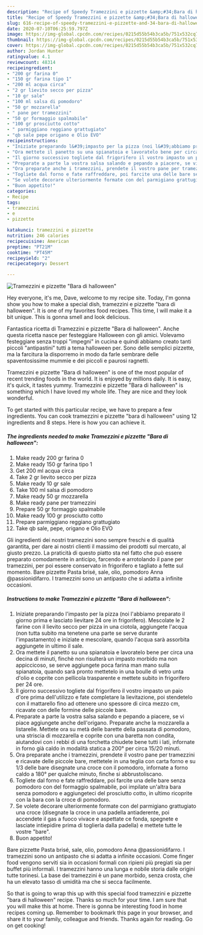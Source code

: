 ```yaml
---
description: "Recipe of Speedy Tramezzini e pizzette &amp;#34;Bara di halloween&amp;#34;"
title: "Recipe of Speedy Tramezzini e pizzette &amp;#34;Bara di halloween&amp;#34;"
slug: 616-recipe-of-speedy-tramezzini-e-pizzette-and-34-bara-di-halloween-and-34
date: 2020-07-10T06:25:59.797Z
image: https://img-global.cpcdn.com/recipes/0215d55b54b3ca5b/751x532cq70/tramezzini-e-pizzette-bara-di-halloween-recipe-main-photo.jpg
thumbnail: https://img-global.cpcdn.com/recipes/0215d55b54b3ca5b/751x532cq70/tramezzini-e-pizzette-bara-di-halloween-recipe-main-photo.jpg
cover: https://img-global.cpcdn.com/recipes/0215d55b54b3ca5b/751x532cq70/tramezzini-e-pizzette-bara-di-halloween-recipe-main-photo.jpg
author: Jordan Hunter
ratingvalue: 4.1
reviewcount: 48314
recipeingredient:
- "200 gr farina 0"
- "150 gr farina tipo 1"
- "200 ml acqua circa"
- "2 gr lievito secco per pizza"
- "10 gr sale"
- "100 ml salsa di pomodoro"
- "50 gr mozzarella"
- " pane per tramezzini"
- "50 gr formaggio spalmabile"
- "100 gr prosciutto cotto"
- " parmiggiano reggiano grattugiato"
- "qb sale pepe origano e Olio EVO"
recipeinstructions:
- "Iniziate preparando l&#39;impasto per la pizza (noi l&#39;abbiamo preparato il giorno prima e lasciato lievitare 24 ore in frigorifero). Mescolate le 2 farine con il lievito secco per pizza in una ciotola, aggiungete l&#39;acqua (non tutta subito ma tenetene una parte se serve durante l&#39;impastamento) e iniziate e mescolare, quando l&#39;acqua sarà assorbita aggiungete in ultimo il sale."
- "Ora mettete il panetto su una spianatoia e lavoratelo bene per circa una decina di minuti, finchè non risulterà un impasto morbido ma non appiccicoso, se serve aggiungete poca farina man mano sulla spianatoia, quando sarà pronto mettetelo in una boulle di vetro unta d&#39;olio e coprite con pellicola trasparente e mettete subito in frigorifero per 24 ore."
- "Il giorno successivo togliete dal frigorifero il vostro impasto un paio d&#39;ore prima dell&#39;utilizzo e fate completare la lievitazione, poi stendetelo con il mattarello fino ad ottenere uno spessore di circa mezzo cm, ricavate con delle formine delle piccole bare."
- "Preparate a parte la vostra salsa salando e pepando a piacere, se vi piace aggiungete anche dell&#39;origano. Preparate anche la mozzarella a listarelle. Mettete ora su metà delle barette della passata di pomodoro, una striscia di mozzarella e coprite con una baretta non condita, aiutandovi con i rebbi di una forchetta chiudete bene tutti i lati, infornate in forno già caldo in modalità statica a 200° per circa 15/20 minuti."
- "Ora preparate anche i tramezzini, prendete il vostro pane per tramezzini e ricavate delle piccole bare, mettetele in una teglia con carta forno e su 1/3 delle bare disegnate una croce con il pomodoro, infornate a forno caldo a 180° per qualche minuto, finche si abbrustoliscano."
- "Togliete dal forno e fate raffreddare, poi farcite una delle bare senza pomodoro con del formaggio spalmabile, poi impilate un&#39;altra bara senza pomodoro e aggiungeteci del prosciutto cotto, in ultimo ricoprite con la bara con la croce di pomodoro."
- "Se volete decorare ulteriormente formate con del parmigiano grattugiato una croce (disegnate la croce in una padella antiaderente, poi accendete il gas a fuoco vivace e aspettate ce fonda, spegnete e lasciate intiepidire prima di toglierla dalla padella) e mettete tutte le vostre &#34;bare&#34;."
- "Buon appetito!"
categories:
- Recipe
tags:
- tramezzini
- e
- pizzette

katakunci: tramezzini e pizzette 
nutrition: 246 calories
recipecuisine: American
preptime: "PT21M"
cooktime: "PT45M"
recipeyield: "2"
recipecategory: Dessert

---
```



![Tramezzini e pizzette &#34;Bara di halloween&#34;](https://img-global.cpcdn.com/recipes/0215d55b54b3ca5b/751x532cq70/tramezzini-e-pizzette-bara-di-halloween-recipe-main-photo.jpg)

Hey everyone, it's me, Dave, welcome to my recipe site. Today, I'm gonna show you how to make a special dish, tramezzini e pizzette &#34;bara di halloween&#34;. It is one of my favorites food recipes. This time, I will make it a bit unique. This is gonna smell and look delicious.

Fantastica ricetta di Tramezzini e pizzette &#34;Bara di halloween&#34;. Anche questa ricetta nasce per festeggiare Halloween con gli amici. Volevamo festeggiare senza troppi &#34;impegni&#34; in cucina e quindi abbiamo creato tanti piccoli &#34;antipastini&#34; tutti a tema halloween per. Sono delle semplici pizzette, ma la farcitura la disporremo in modo da farle sembrare delle spaventosissime mummie e dei piccoli e paurosi ragnetti.

Tramezzini e pizzette &#34;Bara di halloween&#34; is one of the most popular of recent trending foods in the world. It is enjoyed by millions daily. It is easy, it's quick, it tastes yummy. Tramezzini e pizzette &#34;Bara di halloween&#34; is something which I have loved my whole life. They are nice and they look wonderful.


To get started with this particular recipe, we have to prepare a few ingredients. You can cook tramezzini e pizzette &#34;bara di halloween&#34; using 12 ingredients and 8 steps. Here is how you can achieve it.

<!--inarticleads1-->

##### The ingredients needed to make Tramezzini e pizzette &#34;Bara di halloween&#34;:

1. Make ready 200 gr farina 0
1. Make ready 150 gr farina tipo 1
1. Get 200 ml acqua circa
1. Take 2 gr lievito secco per pizza
1. Make ready 10 gr sale
1. Take 100 ml salsa di pomodoro
1. Make ready 50 gr mozzarella
1. Make ready  pane per tramezzini
1. Prepare 50 gr formaggio spalmabile
1. Make ready 100 gr prosciutto cotto
1. Prepare  parmiggiano reggiano grattugiato
1. Take qb sale, pepe, origano e Olio EVO


Gli ingredienti dei nostri tramezzini sono sempre freschi e di qualità garantita, per dare ai nostri clienti il massimo dei prodotti sul mercato, al giusto prezzo. La praticità di questo piatto sta nel fatto che può essere preparato comodamente in anticipo, farcendo e arrotolando il pane per tramezzini, per poi essere conservato in frigorifero e tagliato a fette sul momento. Bare pizzette Pasta brisé, sale, olio, pomodoro Anna @passionidifarro. I tramezzini sono un antipasto che si adatta a infinite occasioni. 

<!--inarticleads2-->

##### Instructions to make Tramezzini e pizzette &#34;Bara di halloween&#34;:

1. Iniziate preparando l&#39;impasto per la pizza (noi l&#39;abbiamo preparato il giorno prima e lasciato lievitare 24 ore in frigorifero). Mescolate le 2 farine con il lievito secco per pizza in una ciotola, aggiungete l&#39;acqua (non tutta subito ma tenetene una parte se serve durante l&#39;impastamento) e iniziate e mescolare, quando l&#39;acqua sarà assorbita aggiungete in ultimo il sale.
1. Ora mettete il panetto su una spianatoia e lavoratelo bene per circa una decina di minuti, finchè non risulterà un impasto morbido ma non appiccicoso, se serve aggiungete poca farina man mano sulla spianatoia, quando sarà pronto mettetelo in una boulle di vetro unta d&#39;olio e coprite con pellicola trasparente e mettete subito in frigorifero per 24 ore.
1. Il giorno successivo togliete dal frigorifero il vostro impasto un paio d&#39;ore prima dell&#39;utilizzo e fate completare la lievitazione, poi stendetelo con il mattarello fino ad ottenere uno spessore di circa mezzo cm, ricavate con delle formine delle piccole bare.
1. Preparate a parte la vostra salsa salando e pepando a piacere, se vi piace aggiungete anche dell&#39;origano. Preparate anche la mozzarella a listarelle. Mettete ora su metà delle barette della passata di pomodoro, una striscia di mozzarella e coprite con una baretta non condita, aiutandovi con i rebbi di una forchetta chiudete bene tutti i lati, infornate in forno già caldo in modalità statica a 200° per circa 15/20 minuti.
1. Ora preparate anche i tramezzini, prendete il vostro pane per tramezzini e ricavate delle piccole bare, mettetele in una teglia con carta forno e su 1/3 delle bare disegnate una croce con il pomodoro, infornate a forno caldo a 180° per qualche minuto, finche si abbrustoliscano.
1. Togliete dal forno e fate raffreddare, poi farcite una delle bare senza pomodoro con del formaggio spalmabile, poi impilate un&#39;altra bara senza pomodoro e aggiungeteci del prosciutto cotto, in ultimo ricoprite con la bara con la croce di pomodoro.
1. Se volete decorare ulteriormente formate con del parmigiano grattugiato una croce (disegnate la croce in una padella antiaderente, poi accendete il gas a fuoco vivace e aspettate ce fonda, spegnete e lasciate intiepidire prima di toglierla dalla padella) e mettete tutte le vostre &#34;bare&#34;.
1. Buon appetito!


Bare pizzette Pasta brisé, sale, olio, pomodoro Anna @passionidifarro. I tramezzini sono un antipasto che si adatta a infinite occasioni. Come finger food vengono serviti sia in occasioni formali con ripieni più pregiati sia per buffet più informali. I tramezzini hanno una lunga e nobile storia dalle origini tutte torinesi. La base dei tramezzini è un pane morbido, senza crosta, che ha un elevato tasso di umidità ma che si secca facilmente. 

So that is going to wrap this up with this special food tramezzini e pizzette &#34;bara di halloween&#34; recipe. Thanks so much for your time. I am sure that you will make this at home. There is gonna be interesting food in home recipes coming up. Remember to bookmark this page in your browser, and share it to your family, colleague and friends. Thanks again for reading. Go on get cooking!
